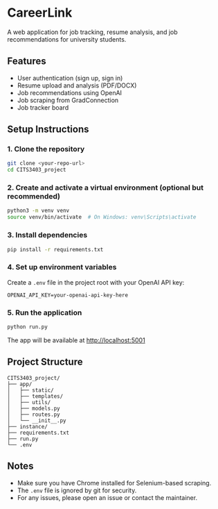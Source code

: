 # CareerLink

A web application for job tracking, resume analysis, and job recommendations for university students.

## Features
- User authentication (sign up, sign in)
- Resume upload and analysis (PDF/DOCX)
- Job recommendations using OpenAI
- Job scraping from GradConnection
- Job tracker board

## Setup Instructions

### 1. Clone the repository
```sh
git clone <your-repo-url>
cd CITS3403_project
```

### 2. Create and activate a virtual environment (optional but recommended)
```sh
python3 -m venv venv
source venv/bin/activate  # On Windows: venv\Scripts\activate
```

### 3. Install dependencies
```sh
pip install -r requirements.txt
```

### 4. Set up environment variables
Create a `.env` file in the project root with your OpenAI API key:
```
OPENAI_API_KEY=your-openai-api-key-here
```

### 5. Run the application
```sh
python run.py
```
The app will be available at [http://localhost:5001](http://localhost:5001)

## Project Structure
```
CITS3403_project/
├── app/
│   ├── static/
│   ├── templates/
│   ├── utils/
│   ├── models.py
│   ├── routes.py
│   └── __init__.py
├── instance/
├── requirements.txt
├── run.py
└── .env
```

## Notes
- Make sure you have Chrome installed for Selenium-based scraping.
- The `.env` file is ignored by git for security.
- For any issues, please open an issue or contact the maintainer.
